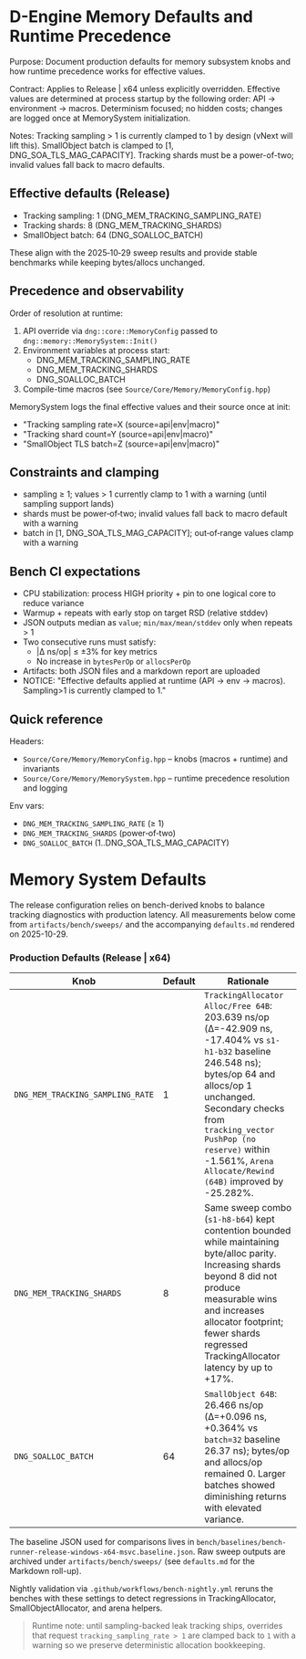 # D-Engine Memory Defaults and Runtime Precedence

Purpose: Document production defaults for memory subsystem knobs and how runtime precedence works for effective values.

Contract: Applies to Release | x64 unless explicitly overridden. Effective values are determined at process startup by the following order: API → environment → macros. Determinism focused; no hidden costs; changes are logged once at MemorySystem initialization.

Notes: Tracking sampling > 1 is currently clamped to 1 by design (vNext will lift this). SmallObject batch is clamped to [1, DNG_SOA_TLS_MAG_CAPACITY]. Tracking shards must be a power-of-two; invalid values fall back to macro defaults.

## Effective defaults (Release)

- Tracking sampling: 1 (DNG_MEM_TRACKING_SAMPLING_RATE)
- Tracking shards: 8 (DNG_MEM_TRACKING_SHARDS)
- SmallObject batch: 64 (DNG_SOALLOC_BATCH)

These align with the 2025‑10‑29 sweep results and provide stable benchmarks while keeping bytes/allocs unchanged.

## Precedence and observability

Order of resolution at runtime:

1) API override via `dng::core::MemoryConfig` passed to `dng::memory::MemorySystem::Init()`
2) Environment variables at process start:
	 - DNG_MEM_TRACKING_SAMPLING_RATE
	 - DNG_MEM_TRACKING_SHARDS
	 - DNG_SOALLOC_BATCH
3) Compile-time macros (see `Source/Core/Memory/MemoryConfig.hpp`)

MemorySystem logs the final effective values and their source once at init:

- "Tracking sampling rate=X (source=api|env|macro)"
- "Tracking shard count=Y (source=api|env|macro)"
- "SmallObject TLS batch=Z (source=api|env|macro)"

## Constraints and clamping

- sampling ≥ 1; values > 1 currently clamp to 1 with a warning (until sampling support lands)
- shards must be power‑of‑two; invalid values fall back to macro default with a warning
- batch in [1, DNG_SOA_TLS_MAG_CAPACITY]; out‑of‑range values clamp with a warning

## Bench CI expectations

- CPU stabilization: process HIGH priority + pin to one logical core to reduce variance
- Warmup + repeats with early stop on target RSD (relative stddev)
- JSON outputs median as `value`; `min/max/mean/stddev` only when repeats > 1
- Two consecutive runs must satisfy:
	- |Δ ns/op| ≤ ±3% for key metrics
	- No increase in `bytesPerOp` or `allocsPerOp`
- Artifacts: both JSON files and a markdown report are uploaded
- NOTICE: "Effective defaults applied at runtime (API → env → macros). Sampling>1 is currently clamped to 1."

## Quick reference

Headers:
- `Source/Core/Memory/MemoryConfig.hpp` – knobs (macros + runtime) and invariants
- `Source/Core/Memory/MemorySystem.hpp` – runtime precedence resolution and logging

Env vars:
- `DNG_MEM_TRACKING_SAMPLING_RATE` (≥ 1)
- `DNG_MEM_TRACKING_SHARDS` (power‑of‑two)
- `DNG_SOALLOC_BATCH` (1..DNG_SOA_TLS_MAG_CAPACITY)
# Memory System Defaults

The release configuration relies on bench-derived knobs to balance tracking diagnostics with production latency. All measurements below come from `artifacts/bench/sweeps/` and the accompanying `defaults.md` rendered on 2025-10-29.

### Production Defaults (Release | x64)

| Knob | Default | Rationale |
|---|---|---|
| `DNG_MEM_TRACKING_SAMPLING_RATE` | 1 | `TrackingAllocator Alloc/Free 64B`: 203.639 ns/op (Δ=-42.909 ns, -17.404% vs `s1-h1-b32` baseline 246.548 ns); bytes/op 64 and allocs/op 1 unchanged. Secondary checks from `tracking_vector PushPop (no reserve)` within -1.561%, `Arena Allocate/Rewind (64B)` improved by -25.282%. |
| `DNG_MEM_TRACKING_SHARDS` | 8 | Same sweep combo (`s1-h8-b64`) kept contention bounded while maintaining byte/alloc parity. Increasing shards beyond 8 did not produce measurable wins and increases allocator footprint; fewer shards regressed TrackingAllocator latency by up to +17%. |
| `DNG_SOALLOC_BATCH` | 64 | `SmallObject 64B`: 26.466 ns/op (Δ=+0.096 ns, +0.364% vs `batch=32` baseline 26.37 ns); bytes/op and allocs/op remained 0. Larger batches showed diminishing returns with elevated variance. |

The baseline JSON used for comparisons lives in `bench/baselines/bench-runner-release-windows-x64-msvc.baseline.json`. Raw sweep outputs are archived under `artifacts/bench/sweeps/` (see `defaults.md` for the Markdown roll-up).

Nightly validation via `.github/workflows/bench-nightly.yml` reruns the benches with these settings to detect regressions in TrackingAllocator, SmallObjectAllocator, and arena helpers.

> Runtime note: until sampling-backed leak tracking ships, overrides that request `tracking_sampling_rate > 1` are clamped back to `1` with a warning so we preserve deterministic allocation bookkeeping.
